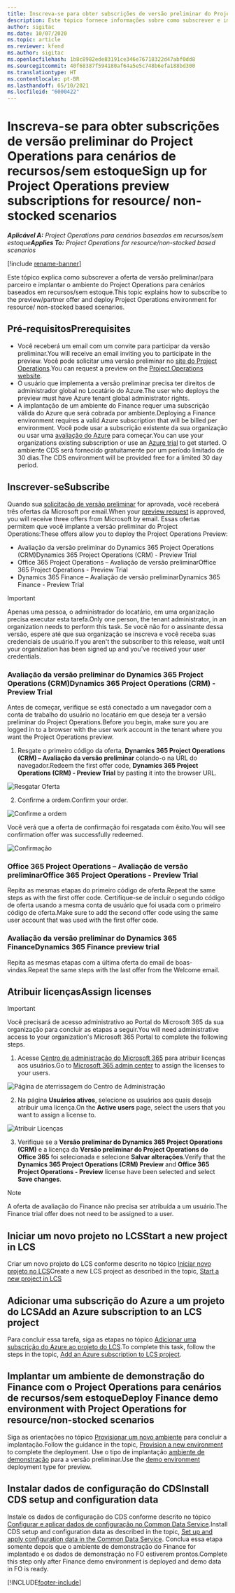 ```yaml
---
title: Inscreva-se para obter subscrições de versão preliminar do Project Operations para cenários de recursos/sem estoque
description: Este tópico fornece informações sobre como subscrever e implantar o Project Operations para cenários baseados em recursos/sem estoque.
author: sigitac
ms.date: 10/07/2020
ms.topic: article
ms.reviewer: kfend
ms.author: sigitac
ms.openlocfilehash: 1b8c8982ede83191ce346e76718322d47abf0dd8
ms.sourcegitcommit: 40f68387f594180af64a5e5c748b6efa188bd300
ms.translationtype: HT
ms.contentlocale: pt-BR
ms.lasthandoff: 05/10/2021
ms.locfileid: "6000422"
---
```

# <a name="sign-up-for-project-operations-preview-subscriptions-for-resource-non-stocked-scenarios"></a><span data-ttu-id="b6087-103">Inscreva-se para obter subscrições de versão preliminar do Project Operations para cenários de recursos/sem estoque</span><span class="sxs-lookup"><span data-stu-id="b6087-103">Sign up for Project Operations preview subscriptions for resource/ non-stocked scenarios</span></span>

<span data-ttu-id="b6087-104">_**Aplicável A:** Project Operations para cenários baseados em recursos/sem estoque_</span><span class="sxs-lookup"><span data-stu-id="b6087-104">_**Applies To:** Project Operations for resource/non-stocked based scenarios_</span></span>

[!include [rename-banner](~/includes/cc-data-platform-banner.md)]

<span data-ttu-id="b6087-105">Este tópico explica como subscrever a oferta de versão preliminar/para parceiro e implantar o ambiente do Project Operations para cenários baseados em recursos/sem estoque.</span><span class="sxs-lookup"><span data-stu-id="b6087-105">This topic explains how to subscribe to the preview/partner offer and deploy Project Operations environment for resource/ non-stocked based scenarios.</span></span>

## <a name="prerequisites"></a><span data-ttu-id="b6087-106">Pré-requisitos</span><span class="sxs-lookup"><span data-stu-id="b6087-106">Prerequisites</span></span>

- <span data-ttu-id="b6087-107">Você receberá um email com um convite para participar da versão preliminar.</span><span class="sxs-lookup"><span data-stu-id="b6087-107">You will receive an email inviting you to participate in the preview.</span></span> <span data-ttu-id="b6087-108">Você pode solicitar uma versão preliminar no [site do Project Operations](https://dynamics.microsoft.com/en-us/project-operations/overview/).</span><span class="sxs-lookup"><span data-stu-id="b6087-108">You can request a preview on the [Project Operations website](https://dynamics.microsoft.com/en-us/project-operations/overview/).</span></span>
- <span data-ttu-id="b6087-109">O usuário que implementa a versão preliminar precisa ter direitos de administrador global no Locatário do Azure.</span><span class="sxs-lookup"><span data-stu-id="b6087-109">The user who deploys the preview must have Azure tenant global administrator rights.</span></span>
- <span data-ttu-id="b6087-110">A implantação de um ambiente do Finance requer uma subscrição válida do Azure que será cobrada por ambiente.</span><span class="sxs-lookup"><span data-stu-id="b6087-110">Deploying a Finance environment requires a valid Azure subscription that will be billed per environment.</span></span> <span data-ttu-id="b6087-111">Você pode usar a subscrição existente da sua organização ou usar uma [avaliação do Azure](https://azure.microsoft.com/en-us/free/) para começar.</span><span class="sxs-lookup"><span data-stu-id="b6087-111">You can use your organizations existing subscription or use an [Azure trial](https://azure.microsoft.com/en-us/free/) to get started.</span></span> <span data-ttu-id="b6087-112">O ambiente CDS será fornecido gratuitamente por um período limitado de 30 dias.</span><span class="sxs-lookup"><span data-stu-id="b6087-112">The CDS environment will be provided free for a limited 30 day period.</span></span>

## <a name="subscribe"></a><span data-ttu-id="b6087-113">Inscrever-se</span><span class="sxs-lookup"><span data-stu-id="b6087-113">Subscribe</span></span>

<span data-ttu-id="b6087-114">Quando sua [solicitação de versão preliminar](https://forms.office.com/FormsPro/Pages/ResponsePage.aspx?id=v4j5cvGGr0GRqy180BHbR56j8lZs0FdAvwT75_WNFyxUMkRDV1NYQU5TNjE2VjhKOVBUNVg2R0s1NC4u) for aprovada, você receberá três ofertas da Microsoft por email.</span><span class="sxs-lookup"><span data-stu-id="b6087-114">When your [preview request](https://forms.office.com/FormsPro/Pages/ResponsePage.aspx?id=v4j5cvGGr0GRqy180BHbR56j8lZs0FdAvwT75_WNFyxUMkRDV1NYQU5TNjE2VjhKOVBUNVg2R0s1NC4u) is approved, you will receive three offers from Microsoft by email.</span></span> <span data-ttu-id="b6087-115">Essas ofertas permitem que você implante a versão preliminar do Project Operations:</span><span class="sxs-lookup"><span data-stu-id="b6087-115">These offers allow you to deploy the Project Operations Preview:</span></span>

- <span data-ttu-id="b6087-116">Avaliação da versão preliminar do Dynamics 365 Project Operations (CRM)</span><span class="sxs-lookup"><span data-stu-id="b6087-116">Dynamics 365 Project Operations (CRM) - Preview Trial</span></span>
- <span data-ttu-id="b6087-117">Office 365 Project Operations – Avaliação de versão preliminar</span><span class="sxs-lookup"><span data-stu-id="b6087-117">Office 365 Project Operations - Preview Trial</span></span>
- <span data-ttu-id="b6087-118">Dynamics 365 Finance – Avaliação de versão preliminar</span><span class="sxs-lookup"><span data-stu-id="b6087-118">Dynamics 365 Finance - Preview Trial</span></span>

> [!IMPORTANT]
> <span data-ttu-id="b6087-119">Apenas uma pessoa, o administrador do locatário, em uma organização precisa executar esta tarefa.</span><span class="sxs-lookup"><span data-stu-id="b6087-119">Only one person, the tenant administrator, in an organization needs to perform this task.</span></span> <span data-ttu-id="b6087-120">Se você não for o assinante dessa versão, espere até que sua organização se inscreva e você receba suas credenciais de usuário.</span><span class="sxs-lookup"><span data-stu-id="b6087-120">If you aren't the subscriber to this release, wait until your organization has been signed up and you've received your user credentials.</span></span>

### <a name="dynamics-365-project-operations-crm---preview-trial"></a><span data-ttu-id="b6087-121">Avaliação da versão preliminar do Dynamics 365 Project Operations (CRM)</span><span class="sxs-lookup"><span data-stu-id="b6087-121">Dynamics 365 Project Operations (CRM) - Preview Trial</span></span> 

<span data-ttu-id="b6087-122">Antes de começar, verifique se está conectado a um navegador com a conta de trabalho do usuário no locatário em que deseja ter a versão preliminar do Project Operations.</span><span class="sxs-lookup"><span data-stu-id="b6087-122">Before you begin, make sure you are logged in to a browser with the user work account in the tenant where you want the Project Operations preview.</span></span>

1. <span data-ttu-id="b6087-123">Resgate o primeiro código da oferta, **Dynamics 365 Project Operations (CRM) – Avaliação da versão preliminar** colando-o na URL do navegador.</span><span class="sxs-lookup"><span data-stu-id="b6087-123">Redeem the first offer code, **Dynamics 365 Project Operations (CRM) - Preview Trial** by pasting it into the browser URL.</span></span>

![Resgatar Oferta](./media/16RedeemFirstOfferNew.png)

2. <span data-ttu-id="b6087-125">Confirme a ordem.</span><span class="sxs-lookup"><span data-stu-id="b6087-125">Confirm your order.</span></span>

![Confirme a ordem](./media/17ConfirmOrderNew.png)

<span data-ttu-id="b6087-127">Você verá que a oferta de confirmação foi resgatada com êxito.</span><span class="sxs-lookup"><span data-stu-id="b6087-127">You will see confirmation offer was successfully redeemed.</span></span>

![Confirmação](./media/18OrderConfirmationNew.png)

### <a name="office-365-project-operations---preview-trial"></a><span data-ttu-id="b6087-129">Office 365 Project Operations – Avaliação de versão preliminar</span><span class="sxs-lookup"><span data-stu-id="b6087-129">Office 365 Project Operations - Preview Trial</span></span>

<span data-ttu-id="b6087-130">Repita as mesmas etapas do primeiro código de oferta.</span><span class="sxs-lookup"><span data-stu-id="b6087-130">Repeat the same steps as with the first offer code.</span></span> <span data-ttu-id="b6087-131">Certifique-se de incluir o segundo código de oferta usando a mesma conta de usuário que foi usada com o primeiro código de oferta.</span><span class="sxs-lookup"><span data-stu-id="b6087-131">Make sure to add the second offer code using the same user account that was used with the first offer code.</span></span>

### <a name="dynamics-365-finance-preview-trial"></a><span data-ttu-id="b6087-132">Avaliação da versão preliminar do Dynamics 365 Finance</span><span class="sxs-lookup"><span data-stu-id="b6087-132">Dynamics 365 Finance preview trial</span></span>

<span data-ttu-id="b6087-133">Repita as mesmas etapas com a última oferta do email de boas-vindas.</span><span class="sxs-lookup"><span data-stu-id="b6087-133">Repeat the same steps with the last offer from the Welcome email.</span></span>

## <a name="assign-licenses"></a><span data-ttu-id="b6087-134">Atribuir licenças</span><span class="sxs-lookup"><span data-stu-id="b6087-134">Assign licenses</span></span>

> [!IMPORTANT]
> <span data-ttu-id="b6087-135">Você precisará de acesso administrativo ao Portal do Microsoft 365 da sua organização para concluir as etapas a seguir.</span><span class="sxs-lookup"><span data-stu-id="b6087-135">You will need administrative access to your organization's Microsoft 365 Portal to complete the following steps.</span></span>

1. <span data-ttu-id="b6087-136">Acesse [Centro de administração do Microsoft 365](https://portal.office.com/) para atribuir licenças aos usuários.</span><span class="sxs-lookup"><span data-stu-id="b6087-136">Go to [Microsoft 365 admin center](https://portal.office.com/) to assign the licenses to your users.</span></span>

![Página de aterrissagem do Centro de Administração](./media/14AdminPortal.png)

2. <span data-ttu-id="b6087-138">Na página **Usuários ativos**, selecione os usuários aos quais deseja atribuir uma licença.</span><span class="sxs-lookup"><span data-stu-id="b6087-138">On the **Active users** page, select the users that you want to assign a license to.</span></span>

![Atribuir Licenças](./media/15AssignLicenses.png)

3. <span data-ttu-id="b6087-140">Verifique se a **Versão preliminar do Dynamics 365 Project Operations (CRM)** e a licença da **Versão preliminar do Project Operations do Office 365** foi selecionada e selecione **Salvar alterações**.</span><span class="sxs-lookup"><span data-stu-id="b6087-140">Verify that the **Dynamics 365 Project Operations (CRM) Preview** and **Office 365 Project Operations - Preview** license have been selected and select **Save changes**.</span></span>

> [!NOTE]
> <span data-ttu-id="b6087-141">A oferta de avaliação do Finance não precisa ser atribuída a um usuário.</span><span class="sxs-lookup"><span data-stu-id="b6087-141">The Finance trial offer does not need to be assigned to a user.</span></span>

## <a name="start-a-new-project-in-lcs"></a><span data-ttu-id="b6087-142">Iniciar um novo projeto no LCS</span><span class="sxs-lookup"><span data-stu-id="b6087-142">Start a new project in LCS</span></span>

<span data-ttu-id="b6087-143">Criar um novo projeto do LCS conforme descrito no tópico [Iniciar novo projeto no LCS](create-lcs-project.md)</span><span class="sxs-lookup"><span data-stu-id="b6087-143">Create a new LCS project as described in the topic, [Start a new project in LCS](create-lcs-project.md)</span></span>

## <a name="add-an-azure-subscription-to-an-lcs-project"></a><span data-ttu-id="b6087-144">Adicionar uma subscrição do Azure a um projeto do LCS</span><span class="sxs-lookup"><span data-stu-id="b6087-144">Add an Azure subscription to an LCS project</span></span>

<span data-ttu-id="b6087-145">Para concluir essa tarefa, siga as etapas no tópico [Adicionar uma subscrição do Azure ao projeto do LCS](resource-add-azure-subscription-lcs-project.md).</span><span class="sxs-lookup"><span data-stu-id="b6087-145">To complete this task, follow the steps in the topic, [Add an Azure subscription to LCS project](resource-add-azure-subscription-lcs-project.md).</span></span>

## <a name="deploy-finance-demo-environment-with-project-operations-for-resourcenon-stocked-scenarios"></a><span data-ttu-id="b6087-146">Implantar um ambiente de demonstração do Finance com o Project Operations para cenários de recursos/sem estoque</span><span class="sxs-lookup"><span data-stu-id="b6087-146">Deploy Finance demo environment with Project Operations for resource/non-stocked scenarios</span></span>

<span data-ttu-id="b6087-147">Siga as orientações no tópico [Provisionar um novo ambiente](resource-provision-new-environment.md) para concluir a implantação.</span><span class="sxs-lookup"><span data-stu-id="b6087-147">Follow the guidance in the topic, [Provision a new environment](resource-provision-new-environment.md) to complete the deployment.</span></span> <span data-ttu-id="b6087-148">Use o tipo de implantação [ambiente de demonstração](/dynamics365/fin-ops-core/dev-itpro/deployment/deploy-demo-environment) para a versão preliminar.</span><span class="sxs-lookup"><span data-stu-id="b6087-148">Use the [demo environment](/dynamics365/fin-ops-core/dev-itpro/deployment/deploy-demo-environment) deployment type for preview.</span></span> 

## <a name="install-cds-setup-and-configuration-data"></a><span data-ttu-id="b6087-149">Instalar dados de configuração do CDS</span><span class="sxs-lookup"><span data-stu-id="b6087-149">Install CDS setup and configuration data</span></span>

<span data-ttu-id="b6087-150">Instale os dados de configuração do CDS conforme descrito no tópico [Configurar e aplicar dados de configuração no Common Data Service](resource-apply-pro-setup-config-data.md).</span><span class="sxs-lookup"><span data-stu-id="b6087-150">Install CDS setup and configuration data as described in the topic, [Set up and apply configuration data in the Common Data Service](resource-apply-pro-setup-config-data.md).</span></span>
<span data-ttu-id="b6087-151">Conclua essa etapa somente depois que o ambiente de demonstração do Finance for implantado e os dados de demonstração no FO estiverem prontos.</span><span class="sxs-lookup"><span data-stu-id="b6087-151">Complete this step only after Finance demo environment is deployed and demo data in FO is ready.</span></span>


[!INCLUDE[footer-include](../includes/footer-banner.md)]